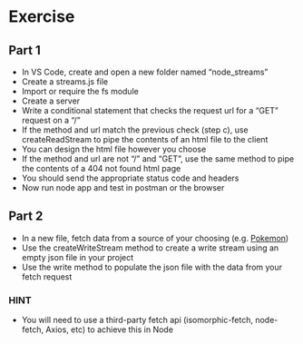 # Exercise

## Part 1

- In VS Code, create and open a new folder named “node_streams”
- Create a streams.js file
- Import or require the fs module
- Create a server
- Write a conditional statement that checks the request url for a “GET” request on a “/”
- If the method and url match the previous check (step c), use createReadStream to pipe the contents of an html file to the client
- You can design the html file however you choose
- If the method and url are not “/” and “GET”, use the same method to pipe the contents of a 404 not found html page
- You should send the appropriate status code and headers
- Now run node app and test in postman or the browser

## Part 2

- In a new file, fetch data from a source of your choosing (e.g. [Pokemon](“https://raw.githubusercontent.com/Biuni/PokemonGO-Pokedex/master/pokedex.json”))
- Use the createWriteStream method to create a write stream using an empty json file in your project
- Use the write method to populate the json file with the data from your fetch request

### HINT

- You will need to use a third-party fetch api (isomorphic-fetch, node-fetch, Axios, etc) to achieve this in Node

